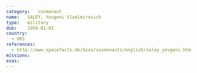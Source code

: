 ```yaml
---
category:	cosmonaut
name:	SALEY, Yevgeni Vladimirovich 
type:	military
dob:	1950-01-01
country:
  - URS
references:
  - http://www.spacefacts.de/bios/cosmonauts/english/saley_yevgeni.htm
missions:
evas:
---
```

